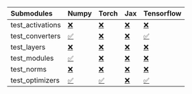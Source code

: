 | Submodules       | Numpy                                                                                                                           | Torch                                                                                                                           | Jax                                                                                                                             | Tensorflow                                                                                                                      |
|:-----------------|:--------------------------------------------------------------------------------------------------------------------------------|:--------------------------------------------------------------------------------------------------------------------------------|:--------------------------------------------------------------------------------------------------------------------------------|:--------------------------------------------------------------------------------------------------------------------------------|
| test_activations | <a href="https://github.com/unifyai/ivy/runs/7971520401?check_suite_focus=true" rel="noopener noreferrer" target="_blank">❌</a> | <a href="https://github.com/unifyai/ivy/runs/7971521167?check_suite_focus=true" rel="noopener noreferrer" target="_blank">❌</a> | <a href="https://github.com/unifyai/ivy/runs/7971522005?check_suite_focus=true" rel="noopener noreferrer" target="_blank">❌</a> | <a href="https://github.com/unifyai/ivy/runs/7971522709?check_suite_focus=true" rel="noopener noreferrer" target="_blank">❌</a> |
| test_converters  | <a href="https://github.com/unifyai/ivy/runs/7971520520?check_suite_focus=true" rel="noopener noreferrer" target="_blank">✅</a> | <a href="https://github.com/unifyai/ivy/runs/7971521315?check_suite_focus=true" rel="noopener noreferrer" target="_blank">❌</a> | <a href="https://github.com/unifyai/ivy/runs/7971522102?check_suite_focus=true" rel="noopener noreferrer" target="_blank">❌</a> | <a href="https://github.com/unifyai/ivy/runs/7971522815?check_suite_focus=true" rel="noopener noreferrer" target="_blank">✅</a> |
| test_layers      | <a href="https://github.com/unifyai/ivy/runs/7971520689?check_suite_focus=true" rel="noopener noreferrer" target="_blank">❌</a> | <a href="https://github.com/unifyai/ivy/runs/7971521441?check_suite_focus=true" rel="noopener noreferrer" target="_blank">❌</a> | <a href="https://github.com/unifyai/ivy/runs/7971522231?check_suite_focus=true" rel="noopener noreferrer" target="_blank">❌</a> | <a href="https://github.com/unifyai/ivy/runs/7971522969?check_suite_focus=true" rel="noopener noreferrer" target="_blank">❌</a> |
| test_modules     | <a href="https://github.com/unifyai/ivy/runs/7971520815?check_suite_focus=true" rel="noopener noreferrer" target="_blank">✅</a> | <a href="https://github.com/unifyai/ivy/runs/7971521566?check_suite_focus=true" rel="noopener noreferrer" target="_blank">❌</a> | <a href="https://github.com/unifyai/ivy/runs/7971522347?check_suite_focus=true" rel="noopener noreferrer" target="_blank">❌</a> | <a href="https://github.com/unifyai/ivy/runs/7971523132?check_suite_focus=true" rel="noopener noreferrer" target="_blank">❌</a> |
| test_norms       | <a href="https://github.com/unifyai/ivy/runs/7971520938?check_suite_focus=true" rel="noopener noreferrer" target="_blank">❌</a> | <a href="https://github.com/unifyai/ivy/runs/7971521680?check_suite_focus=true" rel="noopener noreferrer" target="_blank">❌</a> | <a href="https://github.com/unifyai/ivy/runs/7971522469?check_suite_focus=true" rel="noopener noreferrer" target="_blank">❌</a> | <a href="https://github.com/unifyai/ivy/runs/7971523276?check_suite_focus=true" rel="noopener noreferrer" target="_blank">❌</a> |
| test_optimizers  | <a href="https://github.com/unifyai/ivy/runs/7971521055?check_suite_focus=true" rel="noopener noreferrer" target="_blank">✅</a> | <a href="https://github.com/unifyai/ivy/runs/7971521915?check_suite_focus=true" rel="noopener noreferrer" target="_blank">✅</a> | <a href="https://github.com/unifyai/ivy/runs/7971522597?check_suite_focus=true" rel="noopener noreferrer" target="_blank">❌</a> | <a href="https://github.com/unifyai/ivy/runs/7971523387?check_suite_focus=true" rel="noopener noreferrer" target="_blank">✅</a> |